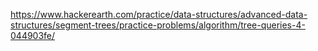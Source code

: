 https://www.hackerearth.com/practice/data-structures/advanced-data-structures/segment-trees/practice-problems/algorithm/tree-queries-4-044903fe/
